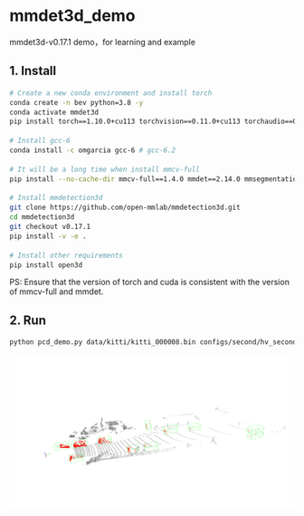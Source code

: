 # mmdet3d_demo
mmdet3d-v0.17.1 demo，for learning and example

## 1. Install


```sh
# Create a new conda environment and install torch
conda create -n bev python=3.8 -y
conda activate mmdet3d
pip install torch==1.10.0+cu113 torchvision==0.11.0+cu113 torchaudio==0.10.0 -f https://download.pytorch.org/whl/torch_stable.html

# Install gcc-6
conda install -c omgarcia gcc-6 # gcc-6.2

# It will be a long time when install mmcv-full
pip install --no-cache-dir mmcv-full==1.4.0 mmdet==2.14.0 mmsegmentation==0.14.1 

# Install mmdetection3d
git clone https://github.com/open-mmlab/mmdetection3d.git
cd mmdetection3d
git checkout v0.17.1
pip install -v -e . 

# Install other requirements
pip install open3d
```
PS: Ensure that the version of torch and cuda is consistent with the version of mmcv-full and mmdet.

## 2. Run
```sh
python pcd_demo.py data/kitti/kitti_000008.bin configs/second/hv_second_secfpn_6x8_80e_kitti-3d-car.py weights/hv_second_secfpn_6x8_80e_kitti-3d-car_20200620_230238-393f000c.pth --show
```
![](pcd_demo.png)